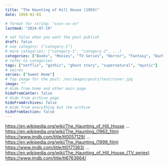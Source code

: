 ```yaml
---
title: "The Haunting of Hill House (1959)"
date: 1959-01-01

# format for string: "xxxx-xx-xx"
lastmod: "2024-07-19"

# set false when you want the post publish
draft: false
# one category: ["category-1"]
# more categories: ["category-1", "category-2", ...]
categories: ["Books", "Movies", "TV Series", "Horror", "Fantasy", "Dark fantasy"]
# refer to categories
tags: ["netflix", "gothic", "ghost story", "supernatural", "mystic"]
# seires
series: ["Sweet Home"]
# Top image for the post: /en/images/posts/test/cover.jpg
image: ""
# Hide from home and other main page
hideFromCenter: false
# Hide from archive page
hideFromArchives: false
# Hide from everything but the archive
hideFromSection: false
---
```

https://en.wikipedia.org/wiki/The_Haunting_of_Hill_House
...
https://en.wikipedia.org/wiki/The_Haunting_(1963_film)
https://www.imdb.com/title/tt0057129/
...
https://en.wikipedia.org/wiki/The_Haunting_(1999_film)
https://www.imdb.com/title/tt0171363/
...
https://en.wikipedia.org/wiki/The_Haunting_of_Hill_House_(TV_series)
https://www.imdb.com/title/tt6763664/
<!--more-->